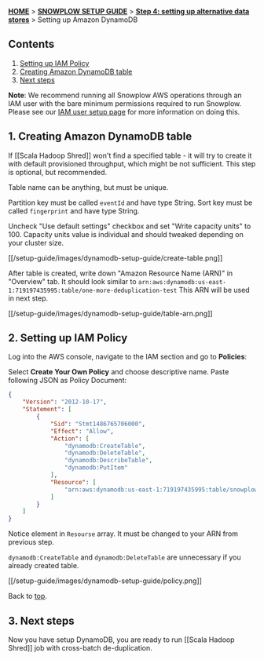 <a name="top" />

[**HOME**](Home) > [**SNOWPLOW SETUP GUIDE**](Setting-up-Snowplow) > [**Step 4: setting up alternative data stores**](Setting-up-alternative-data-stores) > Setting up Amazon DynamoDB

## Contents

1. [Setting up IAM Policy](#policy)
2. [Creating Amazon DynamoDB table](#table)
3. [Next steps](#next-steps)

**Note**: We recommend running all Snowplow AWS operations through an IAM user with the bare minimum permissions required to run Snowplow. Please see our [IAM user setup page](IAM-setup) for more information on doing this.

<a name="policy" />

## 1. Creating Amazon DynamoDB table

If [[Scala Hadoop Shred]] won't find a specified table - it will try to create it with default provisioned throughput, which might be not sufficient. This step is optional, but recommended.

Table name can be anything, but must be unique.

Partition key must be called `eventId` and have type String.
Sort key must be called `fingerprint` and have type String.

Uncheck "Use default settings" checkbox and set "Write capacity units" to 100.
Capacity units value is individual and should tweaked depending on your cluster size.

[[/setup-guide/images/dynamodb-setup-guide/create-table.png]]

After table is created, write down "Amazon Resource Name (ARN)" in "Overview" tab. It should look similar to `arn:aws:dynamodb:us-east-1:719197435995:table/one-more-deduplication-test` This ARN will be used in next step.

[[/setup-guide/images/dynamodb-setup-guide/table-arn.png]]

<a name="policy" />

## 2. Setting up IAM Policy

Log into the AWS console, navigate to the IAM section and go to **Policies**:

Select **Create Your Own Policy** and choose descriptive name. Paste following JSON as Policy Document:

```json
{
    "Version": "2012-10-17",
    "Statement": [
        {
            "Sid": "Stmt1486765706000",
            "Effect": "Allow",
            "Action": [
                "dynamodb:CreateTable",
                "dynamodb:DeleteTable",
                "dynamodb:DescribeTable",
                "dynamodb:PutItem"
            ],
            "Resource": [
                "arn:aws:dynamodb:us-east-1:719197435995:table/snowplow-deduplication"
            ]
        }
    ]
}
```

Notice element in `Resourse` array. It must be changed to your ARN from previous step.

`dynamodb:CreateTable` and `dynamodb:DeleteTable` are unnecessary if you already created table.

[[/setup-guide/images/dynamodb-setup-guide/policy.png]]

Back to [top](#top).

<a name="next-steps" />

## 3. Next steps

Now you have setup DynamoDB, you are ready to run [[Scala Hadoop Shred]] job with cross-batch de-duplication.

